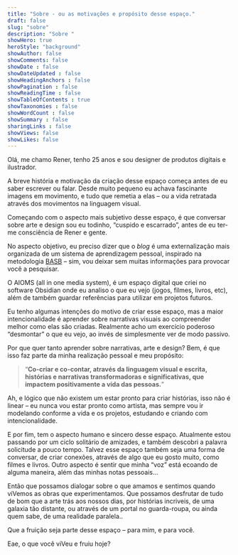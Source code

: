 ```yaml
---
title: "Sobre - ou as motivações e propósito desse espaço."
draft: false
slug: "sobre"
description: "Sobre "
showHero: true
heroStyle: "background"
showAuthor: false
showComments: false
showDate : false
showDateUpdated : false
showHeadingAnchors : false
showPagination : false
showReadingTime : false
showTableOfContents : true
showTaxonomies : false 
showWordCount : false
showSummary : false
sharingLinks : false
showViews: false
showLikes: false
---
```


Olá, me chamo Rener, tenho 25 anos e sou designer de produtos digitais e ilustrador. 

A breve história e motivação da criação desse espaço começa antes de eu saber escrever ou falar. Desde muito pequeno eu achava fascinante imagens em movimento, e tudo que remetia a elas – ou a vida retratada através dos movimentos na linguagem visual. 

Começando com o aspecto mais subjetivo desse espaço, é que conversar sobre arte e design sou eu todinho, “cuspido e escarrado”, antes de eu ter-me consciência de Rener e gente.

No aspecto objetivo, eu preciso dizer que o *blog* é uma externalização mais organizada de um sistema de aprendizagem pessoal, inspirado na metodologia [BASB](https://fortelabs.com/blog/basboverview/) – sim, vou deixar sem muitas informações para provocar você a pesquisar. 

O AIOMS (all in one media system), é um espaço digital que criei no software Obsidian onde eu analiso o que eu vejo (jogos, filmes, livros, etc), além de também guardar referências para utilizar em projetos futuros. 

Eu tenho algumas intenções do motivo de criar esse espaço, mas a maior intencionalidade é aprender sobre narrativas visuais ao compreender melhor como elas são criadas. Realmente acho um exercício poderoso “desmontar” o que eu vejo, ao invés de simplesmente ver de modo passivo. 

Por que quer tanto aprender sobre narrativas, arte e design? Bem, é que isso faz parte da minha realização pessoal e meu propósito:

> “**Co-criar e co-contar, através da linguagem visual e escrita, histórias e narrativas transformadoras e significativas, que impactem positivamente a vida das pessoas.**”

Ah, e lógico que não existem um estar pronto para criar histórias, isso não é linear – eu nunca vou estar pronto como artista, mas sempre vou ir modelando conforme a vida e os projetos, estudando e criando com intencionalidade.

E por fim, tem o aspecto humano e sincero desse espaço. Atualmente estou passando por um ciclo solitário de amizades, e também descobri a palavra solicitude a pouco tempo. Talvez esse espaço também seja uma forma de conversar, de criar conexões, através de algo que eu gosto muito, como filmes e livros. Outro aspecto é sentir que minha “voz” está ecoando de alguma maneira, além das minhas notas pessoais…

Então que possamos dialogar sobre o que amamos e sentimos quando viVemos as obras que experimentamos. Que possamos desfrutar de tudo de bom que a arte trás aos nossos dias, por histórias incriveis, de uma galaxia tão distante, ou através de um portal no guarda-roupa, ou ainda quem sabe, de uma realidade paralela.. 

Que a fruição seja parte desse espaço – para mim, e para você. 

Eae, o que você viVeu e fruiu hoje?